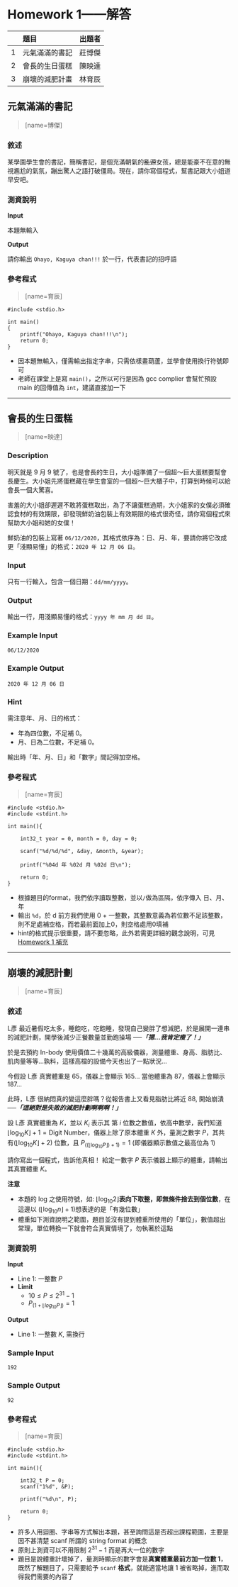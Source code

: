 # Homework 1——解答
 
||題目|出題者|
|:--|:--|:--|
|1|元氣滿滿的書記|莊博傑|
|2|會長的生日蛋糕|陳映達|
|3|崩壞的減肥計畫|林育辰|

## 元氣滿滿的書記
> [name=博傑]

### 敘述

某學園學生會的書記，簡稱書記，是個充滿朝氣的~~亂源~~女孩，總是能豪不在意的無視尷尬的氣氛，蹦出驚人之語打破僵局。現在，請你寫個程式，幫書記跟大小姐道早安吧。

### 測資說明

**Input**

本題無輸入

**Output**

請你輸出 `Ohayo, Kaguya chan!!!` 於一行，代表書記的招呼語

### 參考程式
> [name=育辰]

```cpp=
#include <stdio.h>

int main()
{
    printf("Ohayo, Kaguya chan!!!\n");
    return 0;
}
```

* 因本題無輸入，僅需輸出指定字串，只需依樣畫葫蘆，並學會使用換行符號即可
* 老師在課堂上是寫 `main()`，之所以可行是因為 gcc complier 會幫忙預設 main 的回傳值為 `int`，建議直接加一下

---

## 會長的生日蛋糕
> [name=映達]

### Description

明天就是 9 月 9 號了，也是會長的生日，大小姐準備了一個超～巨大蛋糕要幫會長慶生。大小姐先將蛋糕藏在學生會室的一個超～巨大櫃子中，打算到時候可以給會長一個大驚喜。

害羞的大小姐卻遲遲不敢將蛋糕取出，為了不讓蛋糕過期，大小姐家的女僕必須確認食材的有效期限，卻發現鮮奶油包裝上有效期限的格式很奇怪，請你寫個程式來幫助大小姐和她的女僕！

鮮奶油的包裝上寫著 `06/12/2020`，其格式依序為：日、月、年，要請你將它改成更「淺顯易懂」的格式：`2020 年 12 月 06 日`。

### Input

只有一行輸入，包含一個日期：`dd/mm/yyyy`。

### Output

輸出一行，用淺顯易懂的格式：`yyyy 年 mm 月 dd 日`。

### Example Input

```
06/12/2020
```

### Example Output

```
2020 年 12 月 06 日
```

### Hint

需注意年、月、日的格式：

- 年為四位數，不足補 0。
- 月、日為二位數，不足補 0。

輸出時「年、月、日」和「數字」間記得加空格。

### 參考程式
> [name=育辰]
```cpp=
#include <stdio.h>
#include <stdint.h>

int main(){
    
    int32_t year = 0, month = 0, day = 0;
    
    scanf("%d/%d/%d", &day, &month, &year);
    
    printf("%04d 年 %02d 月 %02d 日\n");

    return 0;
}
```

* 根據題目的format，我們依序讀取整數，並以`/`做為區隔，依序傳入 日、月、年
* 輸出 `%d`，於 d 前方我們使用 0 + 一整數，其整數意義為若位數不足該整數，則不足處補空格，而若最前面加上0，則空格處用0填補
* hint的格式提示很重要，請不要忽略，此外若需更詳細的觀念說明，可見 [Homework 1 補充](https://hackmd.io/@mathlin/By8whMUBP)


---

## 崩壞的減肥計劃
> [name=育辰]

### 敘述
L彥 最近暑假吃太多，睡飽吃，吃飽睡，發現自己變胖了想減肥，於是展開一連串的減肥計劃，開學後減少正餐數量並勤跑操場
***──「摁...我肯定瘦了！」***

於是去預約 $\text{In-body}$ 使用價值二十幾萬的高級儀器，測量體重、身高、脂肪比、肌肉量等等...孰料，這樣高檔的設備今天也出了一點狀況...

今假設 L彥 真實體重是 $65$，儀器上會顯示 $165$...
當他體重為 $87$，儀器上會顯示 $187$...

此時，L彥 很納悶真的變這麼胖嗎？從報告書上又看見脂肪比將近 $88%$, 開始崩潰
***──「這絕對是失敗的減肥計劃啊啊啊！」***

設 L彥 真實體重為 $K$，並以 $K_i$ 表示其 第 $i$ 位數之數值，依高中數學，我們知道 $\left \lfloor{\log_{10}{K}} \right \rfloor + 1= \text{Digit Number}$，儀器上除了原本體重 $K$ 外，量測之數字 $P$，其共有$(\left \lfloor{\log_{10}{K}} \right \rfloor + 2)$ 位數，且 $P_{((\left \lfloor{\log_{10}{P}} \right \rfloor)+1)} = 1$ (即儀器顯示數值之最高位為 $1$)


請你寫出一個程式，告訴他真相！
給定一數字 $P$ 表示儀器上顯示的體重，請輸出其真實體重 $K$。


**注意**
* 本題的 $\text{log}$ 之使用符號，如: $\left \lfloor{\log_{10}{2}}\right \rfloor$**表向下取整，即無條件捨去到個位數**，在這邊以 $(\left \lfloor{\log_{10}{n}} \right \rfloor + 1)$想表達的是「有幾位數」
* 體重如下測資說明之範圍，題目並沒有提到體重所使用的「單位」，數值超出常理，單位轉換一下就會符合真實情境了，勿執著於這點


### 測資說明
**Input**
* Line $1$: 一整數 $P$
* **Limit** 
	* $10 \leq P \leq 2^{31}-1$
	* $P_{(1 + \left \lfloor{log_{10}{P}} \right \rfloor)} = 1$
    
**Output**
* Line $1$: 一整數 $K$, 需換行

### Sample Input

    192

### Sample Output

    92
	
	
### 參考程式
> [name=育辰]

```cpp=
#include <stdio.h>
#include <stdint.h>

int main(){

    int32_t P = 0;
    scanf("1%d", &P);
    
    printf("%d\n", P);

    return 0;
}
```

* 許多人用迴圈、字串等方式解出本題，甚至詢問這是否超出課程範圍，主要是因不甚清楚 scanf 所謂的 string format 的概念
* 原則上測資可以不用限制 $2^{31}-1$ 而是再大一位的數字
* 題目是說體重計壞掉了，量測時顯示的數字會是**真實體重最前方加一位數 1**，既然了解題目了，只需要給予 `scanf` **格式**，就能適當地讓 1 被省略掉，進而取得我們需要的內容了

